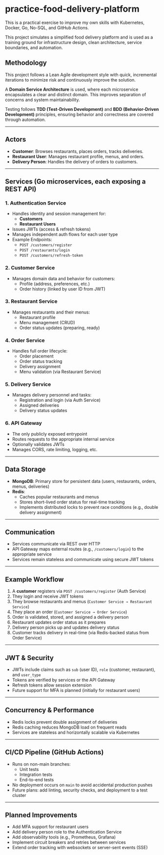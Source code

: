 # practice-food-delivery-platform

This is a practical exercise to improve my own skills with Kubernetes, Docker, Go, No-SQL, and GitHub Actions.

This project simulates a simplified food delivery platform and is used as a training ground for infrastructure design, clean architecture, service boundaries, and automation.

## Methodology

This project follows a Lean Agile development style with quick, incremental iterations to minimize risk and continuously improve the solution.

A **Domain Service Architecture** is used, where each microservice encapsulates a clear and distinct domain. This improves separation of concerns and system maintainability.

Testing follows **TDD (Test-Driven Development)** and **BDD (Behavior-Driven Development)** principles, ensuring behavior and correctness are covered through automation.

---

## Actors

- **Customer**: Browses restaurants, places orders, tracks deliveries.
- **Restaurant User**: Manages restaurant profile, menus, and orders.
- **Delivery Person**: Handles the delivery of orders to customers.

---

## Services (Go microservices, each exposing a REST API)

### 1. Authentication Service
- Handles identity and session management for:
    - **Customers**
    - **Restaurant Users**
- Issues JWTs (access & refresh tokens)
- Manages independent auth flows for each user type
- Example Endpoints:
    - `POST /customers/register`
    - `POST /restaurants/login`
    - `POST /customers/refresh-token`

### 2. Customer Service
- Manages domain data and behavior for customers:
    - Profile (address, preferences, etc.)
    - Order history (linked by user ID from JWT)

### 3. Restaurant Service
- Manages restaurants and their menus:
    - Restaurant profile
    - Menu management (CRUD)
    - Order status updates (preparing, ready)

### 4. Order Service
- Handles full order lifecycle:
    - Order placement
    - Order status tracking
    - Delivery assignment
    - Menu validation (via Restaurant Service)

### 5. Delivery Service
- Manages delivery personnel and tasks:
    - Registration and login (via Auth Service)
    - Assigned deliveries
    - Delivery status updates

### 6. API Gateway
- The only publicly exposed entrypoint
- Routes requests to the appropriate internal service
- Optionally validates JWTs
- Manages CORS, rate limiting, logging, etc.

---

## Data Storage

- **MongoDB**: Primary store for persistent data (users, restaurants, orders, menus, deliveries)
- **Redis**:
    - Caches popular restaurants and menus
    - Stores short-lived order status for real-time tracking
    - Implements distributed locks to prevent race conditions (e.g., double delivery assignment)

---

## Communication

- Services communicate via REST over HTTP
- API Gateway maps external routes (e.g., `/customers/login`) to the appropriate service
- Services remain stateless and communicate using secure JWT tokens

---

## Example Workflow

1. A **customer** registers via `POST /customers/register` (Auth Service)
2. They login and receive JWT tokens
3. They browse restaurants and menus (`Customer Service → Restaurant Service`)
4. They place an order (`Customer Service → Order Service`)
5. Order is validated, stored, and assigned a delivery person
6. Restaurant updates order status as it prepares
7. Delivery person picks up and updates delivery status
8. Customer tracks delivery in real-time (via Redis-backed status from Order Service)

---

## JWT & Security

- JWTs include claims such as `sub` (user ID), `role` (customer, restaurant), and `user_type`
- Tokens are verified by services or the API Gateway
- Refresh tokens allow session extension
- Future support for MFA is planned (initially for restaurant users)

---

## Concurrency & Performance

- Redis locks prevent double assignment of deliveries
- Redis caching reduces MongoDB load on frequent reads
- Services are stateless and horizontally scalable via Kubernetes

---

## CI/CD Pipeline (GitHub Actions)

- Runs on non-main branches:
    - Unit tests
    - Integration tests
    - End-to-end tests
- No deployment occurs on `main` to avoid accidental production pushes
- Future plans: add linting, security checks, and deployment to a test cluster

---

## Planned Improvements

- Add MFA support for restaurant users
- Add delivery person role to the Authentication Service
- Add observability tools (e.g., Prometheus, Grafana)
- Implement circuit breakers and retries between services
- Extend order tracking with websockets or server-sent events (SSE)

